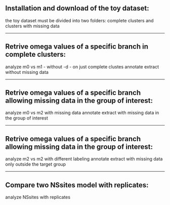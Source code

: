 ## Installation and download of the toy dataset:

the toy dataset must be divided into two folders: complete clusters and clusters with missing data

---

## Retrive omega values of a specific branch in complete clusters:

analyze m0 vs m1 - without -d - on just complete clustes
annotate
extract without missing data

---

## Retrive omega values of a specific branch allowing missing data in the group of interest:

analyze m0 vs m2 with missing data
annotate
extract with missing data in the group of interest

---

## Retrive omega values of a specific branch allowing missing data in the group of interest:

analyze m2 vs m2 with different labeling
annotate
extract with missing data only outside the target group

---

## Compare two NSsites model with replicates:

analyze NSsites with replicates
